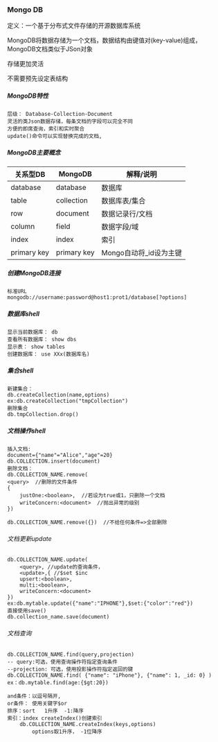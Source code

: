 

### Mongo DB

定义：一个基于分布式文件存储的开源数据库系统

MongoDB将数据存储为一个文档，数据结构由键值对(key-value)组成，MongoDB文档类似于JSon对象



存储更加灵活

不需要预先设定表结构

##### MongoDB特性

```
层级： Database-Collection-Document
灵活的类Json数据存储，每条文档的字段可以完全不同
方便的即席查询，索引和实时聚合
update()命令可以实现替换完成的文档,
```

##### MongoDB主要概念

| 关系型DB    | MongoDB     | 解释/说明              |
| ----------- | ----------- | ---------------------- |
| database    | database    | 数据库                 |
| table       | collection  | 数据库表/集合          |
| row         | document    | 数据记录行/文档        |
| column      | field       | 数据字段/域            |
| index       | index       | 索引                   |
| primary key | primary key | Mongo自动将_id设为主键 |

##### 创建MongoDB连接

```
标准URL
mongodb://username:password@host1:prot1/database[?options]
```

##### 数据库shell

```
显示当前数据库： db
查看所有数据库： show dbs
显示表： show tables
创建数据库： use XXx(数据库名)
```

##### 集合shell

```
新建集合：
db.createCollection(name,options)
ex:db.createCollection("tmpCollection")
删除集合
db.tmpCollection.drop()
```

##### 文档操作shell

```
插入文档:
document={"name"="Alice","age"=20}
db.COLLECTION.insert(document)
删除文档：
db.COLLECTION_NAME.remove(
<query>  //删除的文件条件
{
    justOne:<boolean>,  //若设为true或1，只删除一个文档
    writeConcern:<document>  //抛出异常的级别
})

db.COLLECTION_NAME.remove({})  //不给任何条件=>全部删除
```

###### 文档更新update

```
db.COLLECTION_NAME.update(
	<query>, //update的查询条件，
	<update>,{ //$set $inc
    upsert:<boolean>,
    multi:<boolean>,
    writeConcern:<document>
})
ex:db.mytable.update({"name":"IPHONE"},$set:{"color":"red"})
直接使用save()
db.collection_name.save(document) 
```

###### 文档查询

```
db.COLLECTION_NAME.find(query,projection)
-- query:可选，使用查询操作符指定查询条件
--projection: 可选，使用投影操作符指定返回的键
db.COLLECTION_NAME.find( {"name": "iPhone"}, {"name": 1, _id: 0} )
ex：db.mytable.find(age:{$gt:20})

and条件：以逗号隔开,
or条件： 使用关键字$or
排序：sort   1升序  -1:降序
索引：index createIndex()创建索引
	db.COLLECTION_NAME.createIndex(keys,options)
		options取1升序， -1位降序
```

